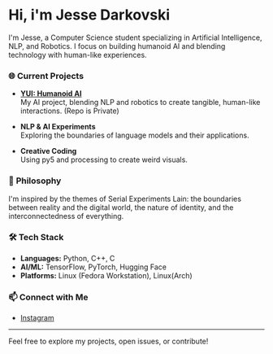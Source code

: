 # Hi, i'm Jesse Darkovski
I'm Jesse, a Computer Science student specializing in Artificial Intelligence, NLP, and Robotics. I focus on building humanoid AI and blending technology with human-like experiences.

### 🌐 **Current Projects**

- **[YUI: Humanoid AI](https://github.com/jdarkovski/YUI)**  
  My AI project, blending NLP and robotics to create tangible, human-like interactions. (Repo is Private)

- **NLP & AI Experiments**  
  Exploring the boundaries of language models and their applications.

- **Creative Coding**  
  Using py5 and processing to create weird visuals.


### 🧠 **Philosophy**

I'm inspired by the themes of Serial Experiments Lain: the boundaries between reality and the digital world, the nature of identity, and the interconnectedness of everything.

### 🛠️ **Tech Stack**

- **Languages:** Python, C++, C
- **AI/ML:** TensorFlow, PyTorch, Hugging Face
- **Platforms:** Linux (Fedora Workstation), Linux(Arch)

### 📫 **Connect with Me**

- [Instagram](https://www.instagram.com/jdarkovski/)

---

Feel free to explore my projects, open issues, or contribute!

